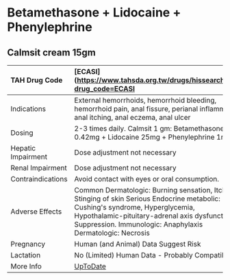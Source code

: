 # Betamethasone + Lidocaine + Phenylephrine

## Calmsit cream 15gm

| TAH Drug Code      | [ECASI](https://www.tahsda.org.tw/drugs/hissearch.php?drug_code=ECASI                                                                                                                                                                           |
|:-------------------|:------------------------------------------------------------------------------------------------------------------------------------------------------------------------------------------------------------------------------------------------|
| Indications        | External hemorrhoids, hemorrhoid bleeding, hemorrhoid pain, anal fissure, perianal inflammation, anal itching, anal eczema, anal ulcer                                                                                                          |
| Dosing             | 2-3 times daily. Calmsit 1 gm: Betamethasone 0.42mg + Lidocaine 25mg + Phenylephrine 1mg.                                                                                                                                                       |
| Hepatic Impairment | Dose adjustment not necessary                                                                                                                                                                                                                   |
| Renal Impairment   | Dose adjustment not necessary                                                                                                                                                                                                                   |
| Contraindications  | Avoid contact with eyes or oral consumption.                                                                                                                                                                                                    |
| Adverse Effects    | Common Dermatologic: Burning sensation, Itching, Stinging of skin Serious Endocrine metabolic: Cushing's syndrome, Hyperglycemia, Hypothalamic-pituitary-adrenal axis dysfunction, Suppression. Immunologic: Anaphylaxis Dermatologic: Necrosis |
| Pregnancy          | Human (and Animal) Data Suggest Risk                                                                                                                                                                                                            |
| Lactation          | No (Limited) Human Data - Probably Compatible                                                                                                                                                                                                   |
| More Info          | [UpToDate](https://www.uptodate.com/contents/betamethasone-and-lidocaine-and-phenylephrine-drug-information)                                                                                                                                    |

